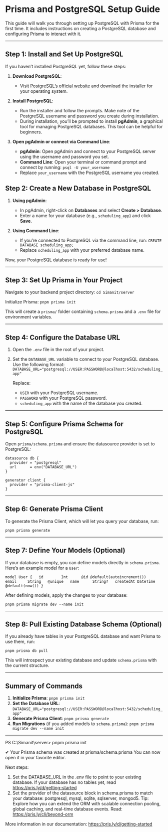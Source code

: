# **Prisma and PostgreSQL Setup Guide**

This guide will walk you through setting up PostgreSQL with Prisma for the first time. It includes instructions on creating a PostgreSQL database and configuring Prisma to interact with it.

---

## **Step 1: Install and Set Up PostgreSQL**

If you haven’t installed PostgreSQL yet, follow these steps:

1. **Download PostgreSQL**:

   - Visit [PostgreSQL’s official website](https://www.postgresql.org/download/) and download the installer for your operating system.
2. **Install PostgreSQL**:

   - Run the installer and follow the prompts. Make note of the PostgreSQL username and password you create during installation.
   - During installation, you’ll be prompted to install **pgAdmin**, a graphical tool for managing PostgreSQL databases. This tool can be helpful for beginners.
3. **Open pgAdmin or connect via Command Line**:

   - **pgAdmin**: Open pgAdmin and connect to your PostgreSQL server using the username and password you set.
   - **Command Line**: Open your terminal or command prompt and connect by running:
     ``` psql -U your_username ```
   - Replace `your_username` with the PostgreSQL username you created.

## **Step 2: Create a New Database in PostgreSQL**

1. **Using pgAdmin**:

   - In pgAdmin, right-click on **Databases** and select **Create > Database**.
   - Enter a name for your database (e.g., `scheduling_app`) and click **Save**.
2. **Using Command Line**:

   - If you’re connected to PostgreSQL via the command line, run:
     ``` CREATE DATABASE scheduling_app; ```
   - Replace `scheduling_app` with your preferred database name.

Now, your PostgreSQL database is ready for use!

---

## **Step 3: Set Up Prisma in Your Project**

Navigate to your backend project directory:
``` cd Simanit/server ```

Initialize Prisma:
``` pnpm prisma init ```

This will create a `prisma/` folder containing `schema.prisma` and a `.env` file for environment variables.

---

## **Step 4: Configure the Database URL**

1. Open the `.env` file in the root of your project.
2. Set the `DATABASE_URL` variable to connect to your PostgreSQL database. Use the following format:
   ``` DATABASE_URL="postgresql://USER:PASSWORD@localhost:5432/scheduling_app" ```

   Replace:

   - `USER` with your PostgreSQL username.
   - `PASSWORD` with your PostgreSQL password.
   - `scheduling_app` with the name of the database you created.

---

## **Step 5: Configure Prisma Schema for PostgreSQL**

Open `prisma/schema.prisma` and ensure the datasource provider is set to PostgreSQL:

```
datasource db {
  provider = "postgresql"
  url      = env("DATABASE_URL")
}

generator client {
  provider = "prisma-client-js"
}
```

---

## **Step 6: Generate Prisma Client**

To generate the Prisma Client, which will let you query your database, run:

``` pnpm prisma generate ```

---

## **Step 7: Define Your Models (Optional)**

If your database is empty, you can define models directly in `schema.prisma`. Here’s an example model for a `User`:

``` model User {   id        Int      @id @default(autoincrement())   email     String   @unique   name      String?   createdAt DateTime @default(now()) } ```

After defining models, apply the changes to your database:

``` pnpm prisma migrate dev --name init ```

---

## **Step 8: Pull Existing Database Schema (Optional)**

If you already have tables in your PostgreSQL database and want Prisma to use them, run:

``` pnpm prisma db pull ```

This will introspect your existing database and update `schema.prisma` with the current structure.

---

## **Summary of Commands**

1. **Initialize Prisma**:
   ``` pnpm prisma init ```
2. **Set the Database URL**:
   ``` DATABASE_URL="postgresql://USER:PASSWORD@localhost:5432/scheduling_app" ```
3. **Generate Prisma Client**:
   ``` pnpm prisma generate ```
4. **Run Migrations** (if you added models to `schema.prisma`):
   ``` pnpm prisma migrate dev --name init ```

---

PS C:\Simanit\server> pnpm prisma init

✔ Your Prisma schema was created at prisma/schema.prisma
  You can now open it in your favorite editor.

Next steps:

1. Set the DATABASE_URL in the .env file to point to your existing database. If your database has no tables yet, read https://pris.ly/d/getting-started
2. Set the provider of the datasource block in schema.prisma to match your database: postgresql, mysql, sqlite, sqlserver, mongod5. Tip: Explore how you can extend the ORM with scalable connection pooling, global caching, and real-time database events. Read: https://pris.ly/cli/beyond-orm

More information in our documentation:
https://pris.ly/d/getting-started
